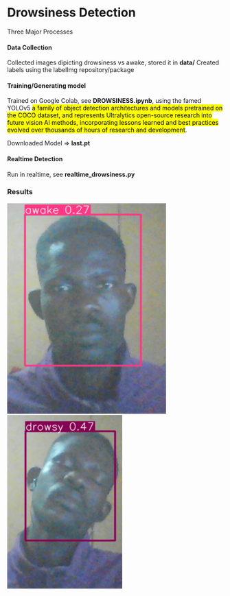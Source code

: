 # Drowsiness Detection
Three Major Processes
#### Data Collection
Collected images dipicting drowsiness vs awake, stored it in **data/**
Created labels using the labelImg repository/package

#### Training/Generating model
Trained on Google Colab, see **DROWSINESS.ipynb**, using the 
famed YOLOv5 <mark>a family of object detection architectures and models pretrained on the COCO dataset, and represents Ultralytics open-source research into future vision AI methods, incorporating lessons learned and best practices evolved over thousands of hours of research and development</mark>.

Downloaded Model => **last.pt**

#### Realtime Detection
Run in realtime, see **realtime_drowsiness.py**

### Results
![AWAKE](results-img/awake_0.27.png)
![DROWSY](results-img/drowsy_0.47.png)